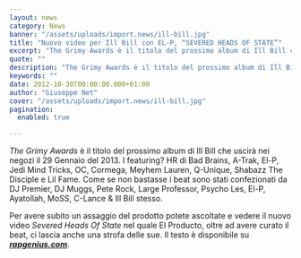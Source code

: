 ```yaml
---
layout: news
category: News
banner: "/assets/uploads/import.news/ill-bill.jpg"
title: "Nuovo video per Ill Bill con EL-P, “SEVERED HEADS OF STATE”"
excerpt: "The Grimy Awards è il titolo del prossimo album di Ill Bill che uscirà nei negozi il 29 Gennaio del 2013. I featuring? HR di Bad Brains, A-Trak, El-P, Jedi Mind Tricks, OC, Cormega, Meyhem Lauren, Q-Unique, Shabazz The Disciple e Lil Fame. Come se non bastasse i beat sono stati confezionati da DJ Premier, DJ [&hellip"
quote: ""
description: "The Grimy Awards è il titolo del prossimo album di Ill Bill che uscirà nei negozi il 29 Gennaio del 2013. I featuring? HR di Bad Brains, A-Trak, El-P, Jedi Mind Tricks, OC, Cormega, Meyhem Lauren, Q-Unique, Shabazz The Disciple e Lil Fame. Come se non bastasse i beat sono stati confezionati da DJ Premier, DJ [&hellip"
keywords: ""
date: 2012-10-30T00:00:00.000+01:00
author: "Giuseppe Net"
cover: "/assets/uploads/import.news/ill-bill.jpg"
pagination:
  enabled: true

---
```


_The Grimy Awards_ è il titolo del prossimo album di Ill Bill che uscirà nei negozi il 29 Gennaio del 2013\. I featuring? HR di Bad Brains, A-Trak, El-P, Jedi Mind Tricks, OC, Cormega, Meyhem Lauren, Q-Unique, Shabazz The Disciple e Lil Fame. Come se non bastasse i beat sono stati confezionati da DJ Premier, DJ Muggs, Pete Rock, Large Professor, Psycho Les, El-P, Ayatollah, MoSS, C-Lance & Ill Bill stesso.

Per avere subito un assaggio del prodotto potete ascoltate e vedere il nuovo video _Severed Heads Of State_ nel quale El Producto, oltre ad avere curato il beat, ci lascia anche una strofa delle sue. Il testo è disponibile su _**[rapgenius.com](http://rapgenius.com/Ill-bill-severed-heads-of-state-lyrics)**_.